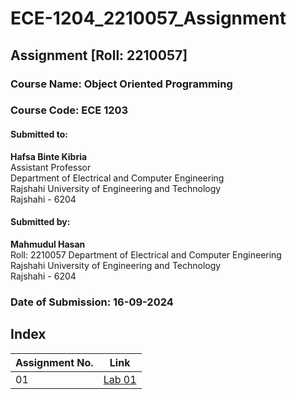 # ECE-1204_2210057_Assignment
## Assignment [Roll: 2210057]
### Course Name: Object Oriented Programming 
### Course Code: ECE 1203

#### Submitted to:
**Hafsa Binte Kibria**  
Assistant Professor  
Department of Electrical and Computer Engineering  
Rajshahi University of Engineering and Technology  
Rajshahi - 6204   

#### Submitted by:
**Mahmudul Hasan**  
Roll: 2210057 
Department of Electrical and Computer Engineering  
Rajshahi University of Engineering and Technology  
Rajshahi - 6204  
### Date of Submission: 16-09-2024

## Index

| Assignment No. |  Link   |
|---------|--------|
| 01      | [Lab 01](https://github.com/Huzayfa718/ECE-1204_2210048/blob/main/Lab%2001/Experiments.md) |

